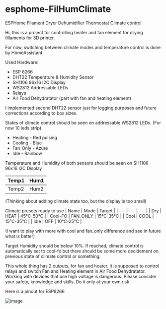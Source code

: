 # esphome-FilHumClimate
ESPHome Filament Dryer Dehumidifier Thermostat Climate control

Hi, this is a project for controlling heater and fan element for drying fillaments for 3D printer. 

For now, switching between climate modes and temperature control is done by HomeAssistant. 

Used Hardware:
- ESP 8266
- DHT22 Temperature & Humidity Sensor
- SH1106 96x16 I2C Display
- WS2812 Addressable LEDs
- Relays
- Air Food Dehydratator (part with fan and heating element)

I implemented second DHT22 sensor just for logging purposes and future corrections according to box sizes.

States of climate control should be seen on addressable WS2812 LEDs. (For now 10 leds strip)
- Heating - Red pulsing
- Cooling - Blue
- Fan_Only - Azure
- Idle - Rainbow

Temperature and Humidity of both sensors should be seen on SH1106 96x16 I2C Display


| Temp1 | Hum1 |
| ----- | ---- |
| Temp2 | Hum2 |

(Thinking about adding climate state too, but the display is too small)

Climate presets ready to use
| Name | Mode | Target |
| --- | --- | --- |
| Dry | HEAT | 45°C-50°C |
| Cool-FO | FAN_ONLY | 15°C-35°C |
| Cool | COOL | 15°C-35°C |
| Idle | OFF | 10°C-25°C |

(I want to play with more with cool and fan_only difference and see in future what is better)

Target Humidity should be below 10%.
If reached, climate control is automatically set to cool-fo but there should be some more decidement on previous state of climate control or something.

This whole thing has 2 outputs, for fan and heater.
It is supposed to control relays and switch Fan and Heating element in Air Food Dehydratator.
Working with devices that use high voltage is dangerous.
Please consider your safety, knowledge and skills.
Do it only at your own risk. 

Here is a pinout for ESP8266 

![image](https://github.com/roboraptor/esphome-FilHumClimate/assets/17791899/8a86260f-8051-45bf-810f-c442ea61d9a9)
